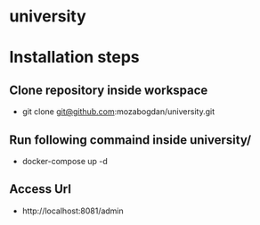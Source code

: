 # university

# Installation steps
## Clone repository inside workspace
* git clone git@github.com:mozabogdan/university.git
## Run following commaind inside university/
* docker-compose up -d
## Access Url 
* http://localhost:8081/admin
